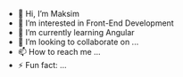 - 👋 Hi, I’m Maksim
- 👀 I’m interested in Front-End Development
- 🌱 I’m currently learning Angular
- 💞️ I’m looking to collaborate on ...
- 📫 How to reach me ...
- ⚡ Fun fact: ...

<!---
MaxCodesEverything/MaxCodesEverything is a ✨ special ✨ repository because its `README.md` (this file) appears on your GitHub profile.
You can click the Preview link to take a look at your changes.
--->
